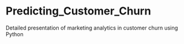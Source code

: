 # Predicting_Customer_Churn
Detailed presentation of marketing analytics in customer churn using Python 
